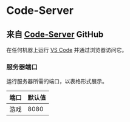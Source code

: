 # Code-Server

## 来自 [Code-Server](https://github.com/cdr/code-server) GitHub

在任何机器上运行 [VS Code](https://github.com/Microsoft/vscode) 并通过浏览器访问它。

### 服务器端口

运行服务器所需的端口，以表格形式展示。

| 端口 | 默认值 |
| ---- | ------- |
| 游戏 | 8080    | 